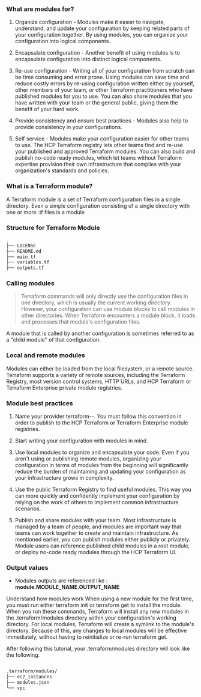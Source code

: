 

### What are modules for?

1. Organize configuration - Modules make it easier to navigate, understand, and update your configuration by keeping related parts of your configuration together. By using modules, you can organize your configuration into logical components.

2. Encapsulate configuration - Another benefit of using modules is to encapsulate configuration into distinct logical components. 

3. Re-use configuration - Writing all of your configuration from scratch can be time consuming and error prone. Using modules can save time and reduce costly errors by re-using configuration written either by yourself, other members of your team, or other Terraform practitioners who have published modules for you to use. You can also share modules that you have written with your team or the general public, giving them the benefit of your hard work.

3. Provide consistency and ensure best practices - Modules also help to provide consistency in your configurations. 

4. Self service - Modules make your configuration easier for other teams to use. The HCP Terraform registry lets other teams find and re-use your published and approved Terraform modules. You can also build and publish no-code ready modules, which let teams without Terraform expertise provision their own infrastructure that complies with your organization's standards and policies.

### What is a Terraform module?

A Terraform module is a set of Terraform configuration files in a single directory. Even a simple configuration consisting of a single directory with one or more .tf files is a module


### Structure for Terraform Module

```bash
.
├── LICENSE
├── README.md
├── main.tf
├── variables.tf
├── outputs.tf

```

### Calling modules

> Terraform commands will only directly use the configuration files in one directory, which is usually the current working directory. However, your configuration can use module blocks to call modules in other directories. When Terraform encounters a module block, it loads and processes that module's configuration files.


A module that is called by another configuration is sometimes referred to as a "child module" of that configuration.


### Local and remote modules

Modules can either be loaded from the local filesystem, or a remote source. Terraform supports a variety of remote sources, including the Terraform Registry, most version control systems, HTTP URLs, and HCP Terraform or Terraform Enterprise private module registries.



### Module best practices

1. Name your provider terraform-<PROVIDER>-<NAME>. You must follow this convention in order to publish to the HCP Terraform or Terraform Enterprise module registries.

2. Start writing your configuration with modules in mind.

3. Use local modules to organize and encapsulate your code. Even if you aren't using or publishing remote modules, organizing your configuration in terms of modules from the beginning will significantly reduce the burden of maintaining and updating your configuration as your infrastructure grows in complexity.

4. Use the public Terraform Registry to find useful modules. This way you can more quickly and confidently implement your configuration by relying on the work of others to implement common infrastructure scenarios.

5. Publish and share modules with your team. Most infrastructure is managed by a team of people, and modules are important way that teams can work together to create and maintain infrastructure. As mentioned earlier, you can publish modules either publicly or privately. Module users can reference published child modules in a root module, or deploy no-code ready modules through the HCP Terraform UI.


### Output values
- Modules outputs are referenced like : **module.MODULE_NAME.OUTPUT_NAME**

Understand how modules work
When using a new module for the first time, you must run either terraform init or terraform get to install the module. When you run these commands, Terraform will install any new modules in the .terraform/modules directory within your configuration's working directory. For local modules, Terraform will create a symlink to the module's directory. Because of this, any changes to local modules will be effective immediately, without having to reinitialize or re-run terraform get.

After following this tutorial, your .terraform/modules directory will look like the following.

```md

.terraform/modules/
├── ec2_instances
├── modules.json
└── vpc

```